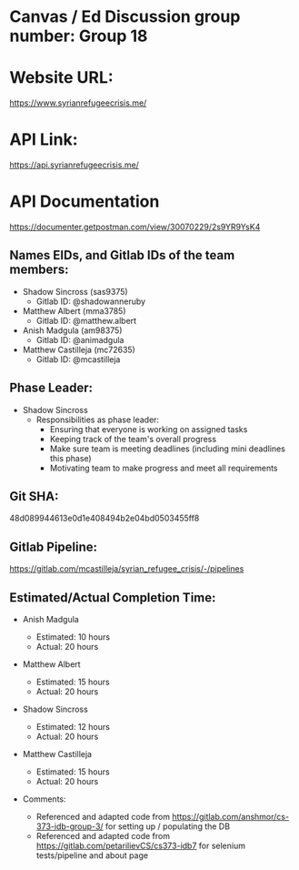 # Canvas / Ed Discussion group number: Group 18

# Website URL:
https://www.syrianrefugeecrisis.me/

# API Link:
https://api.syrianrefugeecrisis.me/

# API Documentation
https://documenter.getpostman.com/view/30070229/2s9YR9YsK4

## Names EIDs, and Gitlab IDs of the team members:
* Shadow Sincross (sas9375)
    * Gitlab ID: @shadowanneruby
* Matthew Albert (mma3785)
    * Gitlab ID: @matthew.albert
* Anish Madgula (am98375)
    * Gitlab ID: @animadgula
* Matthew Castilleja (mc72635)
    * Gitlab ID: @mcastilleja

## Phase Leader:
* Shadow Sincross
    * Responsibilities as phase leader:
        * Ensuring that everyone is working on assigned tasks
        * Keeping track of the team's overall progress
        * Make sure team is meeting deadlines (including mini deadlines this phase)
        * Motivating team to make progress and meet all requirements

## Git SHA:
48d089944613e0d1e408494b2e04bd0503455ff8

## Gitlab Pipeline:
https://gitlab.com/mcastilleja/syrian_refugee_crisis/-/pipelines

## Estimated/Actual Completion Time:
* Anish Madgula
    * Estimated: 10 hours
    * Actual: 20 hours
* Matthew Albert
    * Estimated: 15 hours
    * Actual: 20 hours
* Shadow Sincross
    * Estimated: 12 hours
    * Actual: 20 hours
* Matthew Castilleja
    * Estimated: 15 hours
    * Actual: 20 hours

* Comments: 
    - Referenced and adapted code from https://gitlab.com/anshmor/cs-373-idb-group-3/ for setting up / populating the DB
    - Referenced and adapted code from https://gitlab.com/petarilievCS/cs373-idb7 for selenium tests/pipeline and about page